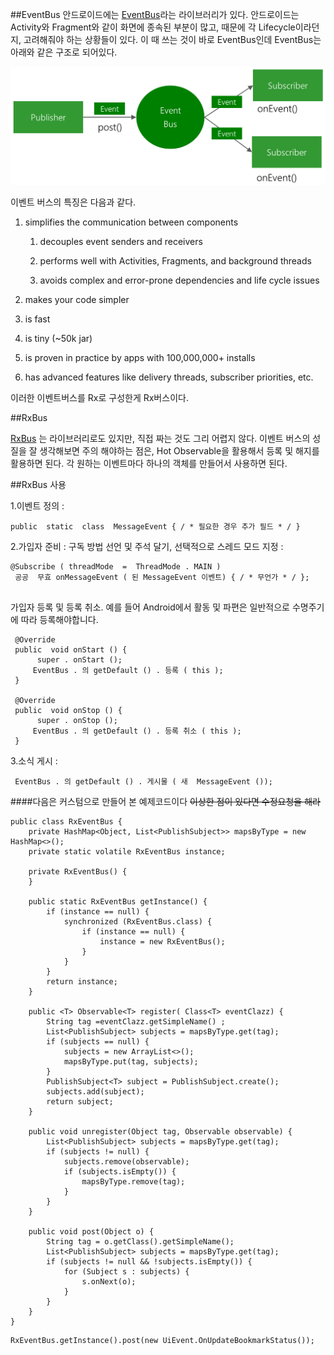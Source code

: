 ##EventBus
안드로이드에는 [EventBus](https://github.com/greenrobot/EventBus)라는 라이브러리가 있다.
안드로이드는 Activity와 Fragment와 같이 화면에 종속된 부분이 많고, 때문에 각 Lifecycle이라던지, 고려해줘야 하는 상황들이 있다.
이 때 쓰는 것이 바로 EventBus인데 EventBus는 아래와 같은 구조로 되어있다.

![이벤트버스](https://github.com/greenrobot/EventBus/blob/master/EventBus-Publish-Subscribe.png?raw=true)

이벤트 버스의 특징은 다음과 같다.

1. simplifies the communication between components

	1. decouples event senders and receivers

	2. performs well with Activities, Fragments, and background threads
	3. avoids complex and error-prone dependencies and life cycle issues

2. makes your code simpler

3. is fast

4. is tiny (~50k jar)

5. is proven in practice by apps with 100,000,000+ installs

6. has advanced features like delivery threads, subscriber priorities, etc.

이러한 이벤트버스를 Rx로 구성한게 Rx버스이다.




##RxBus

[RxBus](https://github.com/Anadea/RxBus) 는 라이브러리로도 있지만, 직접 짜는 것도 그리 어렵지 않다. 이벤트 버스의 성질을 잘 생각해보면 주의 해야하는 점은, Hot Observable을 활용해서 등록 및 해지를 활용하면 된다.
 각 원하는 이벤트마다 하나의 객체를 만들어서 사용하면 된다. 

##RxBus 사용

1.이벤트 정의 :

```
public  static  class  MessageEvent { / * 필요한 경우 추가 필드 * / }
```

2.가입자 준비 : 구독 방법 선언 및 주석 달기, 선택적으로 스레드 모드 지정 :


```
@Subscribe ( threadMode  =  ThreadMode . MAIN )  
 공공  무효 onMessageEvent ( 된 MessageEvent 이벤트) { / * 무언가 * / };
 
```
 
가입자 등록 및 등록 취소. 예를 들어 Android에서 활동 및 파편은 일반적으로 수명주기에 따라 등록해야합니다.

```
 @Override 
 public  void onStart () {
      super . onStart ();
     EventBus . 의 getDefault () . 등록 ( this );
 }

 @Override 
 public  void onStop () {
      super . onStop ();
     EventBus . 의 getDefault () . 등록 취소 ( this );
 }
```

3.소식 게시 :

```
 EventBus . 의 getDefault () . 게시물 ( 새  MessageEvent ());
```



####다음은 커스텀으로 만들어 본 예제코드이다 
~~이상한 점이 있다면 수정요청을 해라~~


```
public class RxEventBus {
    private HashMap<Object, List<PublishSubject>> mapsByType = new HashMap<>();
    private static volatile RxEventBus instance;

    private RxEventBus() {
    }

    public static RxEventBus getInstance() {
        if (instance == null) {
            synchronized (RxEventBus.class) {
                if (instance == null) {
                    instance = new RxEventBus();
                }
            }
        }
        return instance;
    }

    public <T> Observable<T> register( Class<T> eventClazz) {
        String tag =eventClazz.getSimpleName() ;
        List<PublishSubject> subjects = mapsByType.get(tag);
        if (subjects == null) {
            subjects = new ArrayList<>();
            mapsByType.put(tag, subjects);
        }
        PublishSubject<T> subject = PublishSubject.create();
        subjects.add(subject);
        return subject;
    }

    public void unregister(Object tag, Observable observable) {
        List<PublishSubject> subjects = mapsByType.get(tag);
        if (subjects != null) {
            subjects.remove(observable);
            if (subjects.isEmpty()) {
                mapsByType.remove(tag);
            }
        }
    }

    public void post(Object o) {
        String tag = o.getClass().getSimpleName();
        List<PublishSubject> subjects = mapsByType.get(tag);
        if (subjects != null && !subjects.isEmpty()) {
            for (Subject s : subjects) {
                s.onNext(o);
            }
        }
    }
}

```
```
RxEventBus.getInstance().post(new UiEvent.OnUpdateBookmarkStatus());

```